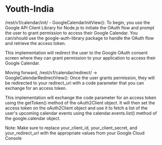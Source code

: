 # Youth-India

/rest/v1/calendar/init/ - GoogleCalendarInitView():
To begin,  you use the Google API Client Library for Node.js to initiate the OAuth flow and prompt the user to grant permission to access their Google Calendar. 
You can/should use the google-auth-library package to handle the OAuth flow and retrieve the access token. 

This implementation will redirect the user to the Google OAuth consent screen where they can grant permission to your application to access their Google Calendar.

Moving forward, /rest/v1/calendar/redirect/ -> GoogleCalendarRedirectView():
Once the user grants permission, they will be redirected to your redirect_uri with a code parameter that you can exchange for an access token.

This implementation will exchange the code parameter for an access token using the getToken() method of the oAuth2Client object. It will then set the access token on the oAuth2Client object and use it to fetch a list of the user's upcoming calendar events using the calendar.events.list() method of the google.calendar object.

Note: Make sure to replace your_client_id, your_client_secret, and your_redirect_url with the appropriate values from your Google Cloud Console
